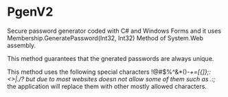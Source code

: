 # PgenV2

Secure password generator coded with C# and Windows Forms and it uses Membership.GeneratePassword(Int32, Int32) Method of System.Web assembly.

This method guarantees that the gnerated passwords are always unique.

This method uses the following special characters !@#$%^&*()_-+=[{]};:<>|./? but due to most websites doesn not allow some of them such as .:;_  the application will replace them with other mostly allowed characters.

